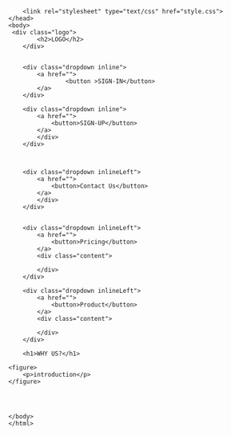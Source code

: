 <!DOCTYPE html>
<html>
	<head>
	    <title>
	        Home
	    </title>
	    <meta charset="utf-8">
  <meta name="viewport" content="width=device-width, initial-scale=1">
	     <link rel="stylesheet" href="https://maxcdn.bootstrapcdn.com/bootstrap/3.4.1/css/bootstrap.min.css">
  <script src="https://ajax.googleapis.com/ajax/libs/jquery/3.7.1/jquery.min.js"></script>
  <script src="https://maxcdn.bootstrapcdn.com/bootstrap/3.4.1/js/bootstrap.min.js"></script>
        
        <link rel="stylesheet" type="text/css" href="style.css">
	</head>
    <body>
     <div class="logo">
            <h2>LOGO</h2>
        </div>
        
        
        <div class="dropdown inline">
            <a href="">
                    <button >SIGN-IN</button> 
            </a>
        </div>
        
        <div class="dropdown inline">
            <a href="">
                <button>SIGN-UP</button>
            </a>
            </div>
        </div>
        
        
        
        <div class="dropdown inlineLeft">
            <a href="">
                <button>Contact Us</button>
            </a>
            </div>
        </div>
        
        
        <div class="dropdown inlineLeft">
            <a href="">
                <button>Pricing</button>
            </a>
            <div class="content">
                
            </div>
        </div>
        
        <div class="dropdown inlineLeft">
            <a href="">
                <button>Product</button>
            </a>
            <div class="content">
                
            </div>
        </div>
        
        <h1>WHY US?</h1>
        
    <figure>
        <p>introduction</p>
    </figure>
    
    
    
    
    </body>
    </html>
